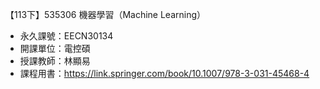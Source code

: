 【113下】535306 機器學習（Machine Learning）

- 永久課號：EECN30134
- 開課單位：電控碩
- 授課教師：林顯易
- 課程用書：https://link.springer.com/book/10.1007/978-3-031-45468-4
